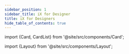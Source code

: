 ```yaml
---
sidebar_position: 1
sidebar_title: iX for Designer
title: iX for Designers
hide_table_of_contents: true
---
```


import {Card, CardList} from '@site/src/components/Card';

import {Layout} from '@site/src/components/Layout';

<Layout
description="iX is a Component based system which allows you to build highly complex apps based on your needs."> </Layout>

<CardList>
  <Card label="iX Design Kits" isPrimary={true} size="big" link="design-kit" icon="disk" />
  <Card label="iX for Developers" link="getting-started" icon="rocket"/>
  <Card label="Industrial Icon System" link="icon-library/icons" icon="language" />
  <Card label="Theming and Styling" link="ux-design/overview" icon="bulb"/>
  <Card label="Font System" link="theming/fonts" icon="book"/>
  <Card label="Controls" link="controls/navigation/basic-navigation" icon="configuration" />
</CardList>
